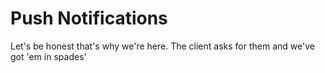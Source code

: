 # Push Notifications

Let's be honest that's why we're here. The client asks for them and we've got 'em in spades'